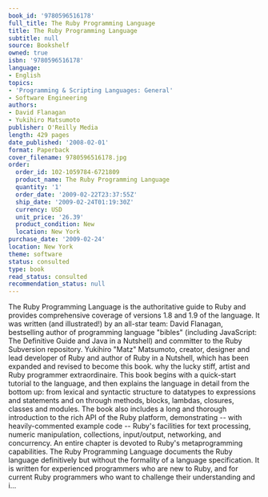 ```yaml
---
book_id: '9780596516178'
full_title: The Ruby Programming Language
title: The Ruby Programming Language
subtitle: null
source: Bookshelf
owned: true
isbn: '9780596516178'
language:
- English
topics:
- 'Programming & Scripting Languages: General'
- Software Engineering
authors:
- David Flanagan
- Yukihiro Matsumoto
publisher: O'Reilly Media
length: 429 pages
date_published: '2008-02-01'
format: Paperback
cover_filename: 9780596516178.jpg
order:
  order_id: 102-1059784-6721809
  product_name: The Ruby Programming Language
  quantity: '1'
  order_date: '2009-02-22T23:37:55Z'
  ship_date: '2009-02-24T01:19:30Z'
  currency: USD
  unit_price: '26.39'
  product_condition: New
  location: New York
purchase_date: '2009-02-24'
location: New York
theme: software
status: consulted
type: book
read_status: consulted
recommendation_status: null
---
```

The Ruby Programming Language is the authoritative guide to Ruby and provides comprehensive coverage of versions 1.8 and 1.9 of the language. It was written (and illustrated!) by an all-star team:
David Flanagan, bestselling author of programming language "bibles" (including JavaScript: The Definitive Guide and Java in a Nutshell) and committer to the Ruby Subversion repository.
Yukihiro "Matz" Matsumoto, creator, designer and lead developer of Ruby and author of Ruby in a Nutshell, which has been expanded and revised to become this book.
why the lucky stiff, artist and Ruby programmer extraordinaire. This book begins with a quick-start tutorial to the language, and then explains the language in detail from the bottom up: from lexical and syntactic structure to datatypes to expressions and statements and on through methods, blocks, lambdas, closures, classes and modules.
The book also includes a long and thorough introduction to the rich API of the Ruby platform, demonstrating -- with heavily-commented example code -- Ruby's facilities for text processing, numeric manipulation, collections, input/output, networking, and concurrency. An entire chapter is devoted to Ruby's metaprogramming capabilities.
The Ruby Programming Language documents the Ruby language definitively but without the formality of a language specification. It is written for experienced programmers who are new to Ruby, and for current Ruby programmers who want to challenge their understanding and i...
